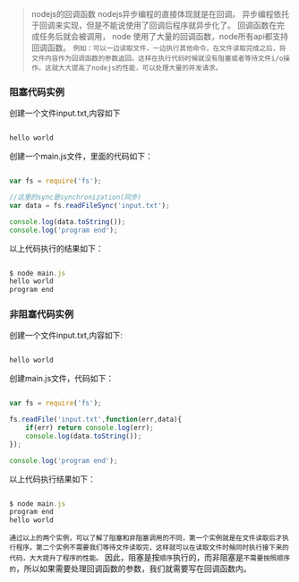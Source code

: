 > nodejs的回调函数
nodejs异步编程的直接体现就是在回调。
异步编程依托于回调来实现，但是不能说使用了回调后程序就异步化了。
回调函数在完成任务后就会被调用， node 使用了大量的回调函数，node所有api都支持回调函数。
`例如：可以一边读取文件，一边执行其他命令，在文件读取完成之后，将文件内容作为回调函数的参数返回。这样在执行代码时候就没有阻塞或者等待文件i/o操作。这就大大提高了nodejs的性能，可以处理大量的并发请求。`

### 阻塞代码实例
创建一个文件input.txt,内容如下
```javascript

hello world

```
创建一个main.js文件，里面的代码如下：
```javascript

var fs = require('fs');

//这里的sync是synchronization(同步)
var data = fs.readFileSync('input.txt');

console.log(data.toString());
console.log('program end');

```
以上代码执行的结果如下：
```javascript

$ node main.js
hello world
program end

```

### 非阻塞代码实例
创建一个文件input.txt,内容如下:
```javascript

hello world

```
创建main.js文件，代码如下：
```javascript

var fs = require('fs');

fs.readFile('input.txt',function(err,data){
	if(err) return console.log(err);
	console.log(data.toString());
});

console.log('program end');

```
以上代码执行结果如下：
```javascript

$ node main.js
program end
hello world

```

`通过以上的两个实例，可以了解了阻塞和非阻塞调用的不同，第一个实例就是在文件读取后才执行程序。第二个实例不需要我们等待文件读取完，这样就可以在读取文件时候同时执行接下来的代码，大大提升了程序的性能。`
因此，阻塞是按`顺序`执行的，而非阻塞是`不需要按照顺序的`，所以如果需要处理回调函数的参数，我们就需要写在回调函数内。

















